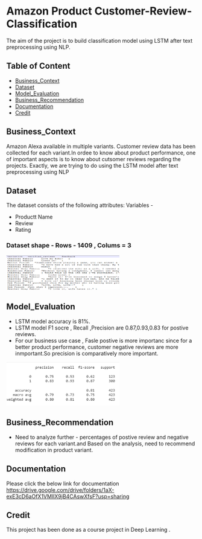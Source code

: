 # Amazon Product Customer-Review-Classification

The aim of the project is to build classification model  using LSTM after text preprocessing using NLP.

## Table of Content
  * [Business_Context](#Business_Context)
  * [Dataset](#Dataset)
  * [Model_Evaluation](#Model_Evaluation)
  * [Business_Recommendation](#Business_Recommendation)
  * [Documentation](#Documentation)
  * [Credit](#Credit)
  
## Business_Context
Amazon Alexa available in multiple variants. Customer review data has been collected for each variant.In ordee to know about product performance, one of  important aspects is to know about cutsomer reviews regarding the projects. Exactly, we are trying to do using the LSTM model after text preprocessing using NLP



 
 ## Dataset
 The dataset consists of the following attributes:
 Variables - 
 * Productt Name
 * Review
 * Rating
### Dataset shape - Rows - 1409 , Colums = 3


 <img src="/Data.png" width="300">   

 
        


## Model_Evaluation
* LSTM model accuracy is 81%.
* LSTM model F1 socre , Recall ,Precision are 0.87,0.93,0.83 for postive reviews.  
* For our business use case , Fasle postive is more importanc since for a better product performance, customer  negative reviews are more inmportant.So precision is comparatively more important.



 <img src="/model%20evaluation.png" width="300">   




## Business_Recommendation
* Need to analyze further - percentages of postive review and negative reviews for each variant.and Based on the analysis, need to recommend modification in product variant.

  
## Documentation
Please click the below link for documentation
https://drive.google.com/drive/folders/1aX-exE3cD6aOfX1VMlIX9jB4CAswXfsF?usp=sharing

## Credit
 This project has been done as a course project in Deep Learning .

